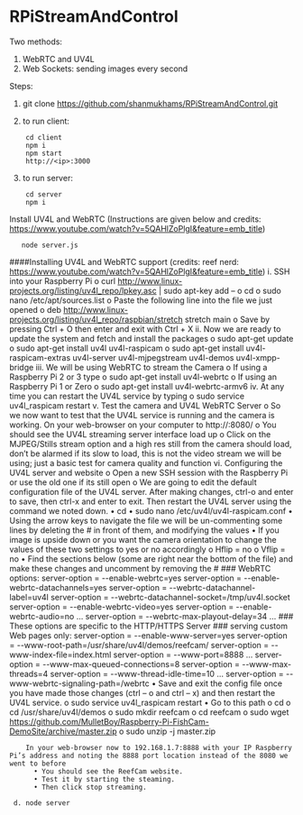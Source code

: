 # RPiStreamAndControl
Two methods:

1. WebRTC and UV4L
2. Web Sockets: sending images every second

Steps:
1. git clone https://github.com/shanmukhams/RPiStreamAndControl.git

2. to run client:

```
    cd client
    npm i
    npm start
    http://<ip>:3000
```

    
3. to run server:
```
    cd server
    npm i
```
   Install UV4L and WebRTC (Instructions are given below and credits: https://www.youtube.com/watch?v=5QAHlZoPlgI&feature=emb_title)
 ```
    node server.js
 ```
   
   
####Installing UV4L and WebRTC support (credits: reef nerd: https://www.youtube.com/watch?v=5QAHlZoPlgI&feature=emb_title)
        i.    SSH into your Raspberry Pi
                o curl http://www.linux-projects.org/listing/uv4l_repo/lpkey.asc | sudo apt-key add –
                o cd
                o sudo nano /etc/apt/sources.list
                o Paste the following line into the file we just opened
                o deb http://www.linux-projects.org/listing/uv4l_repo/raspbian/stretch stretch main
                o Save by pressing Ctrl + O then enter and exit with Ctrl + X
        ii.   Now we are ready to update the system and fetch and install the packages
                o sudo apt-get update
                o sudo apt-get install uv4l uv4l-raspicam
                o sudo apt-get install uv4l-raspicam-extras uv4l-server uv4l-mjpegstream uv4l-demos uv4l-xmpp-bridge
        iii.  We will be using WebRTC to stream the Camera
                o If using a Raspberry Pi 2 or 3 type
                o sudo apt-get install uv4l-webrtc
                o If using an Raspberry Pi 1 or Zero
                o sudo apt-get install uv4l-webrtc-armv6
        iv.   At any time you can restart the UV4L service by typing
                o sudo service uv4l_raspicam restart
        v.    Test the camera and UV4L WebRTC Server
                o So we now want to test that the UV4L service is running and the camera is working. On your web-browser on your computer to http://<rpi>:8080/
                o You should see the UV4L streaming server interface load up
                o Click on the MJPEG/Stills stream option and a high res still from the camera should load, don’t be alarmed if its slow to load, this is not the video stream we will be using; just a basic test for camera quality and function
        vi.   Configuring the UV4L server and website
                o Open a new SSH session with the Raspberry Pi or use the old one if its still open
                o We are going to edit the default configuration file of the UV4L server. After making changes, ctrl-o and enter to save, then ctrl-x and enter to exit. Then restart the UV4L server using the command we noted down.
                  • cd
                  • sudo nano /etc/uv4l/uv4l-raspicam.conf
                  • Using the arrow keys to navigate the file we will be un-commenting some lines by deleting the # in front of them, and modifying the values
                  • If you image is upside down or you want the camera orientation to change the values of these two settings to yes or no accordingly
                    o Hflip = no
                    o Vflip = no
                  • Find the sections below (some are right near the bottom of the file) and make these changes and uncomment by removing the #
                    ### WebRTC options:
                    server-option = --enable-webrtc=yes
                    server-option = --enable-webrtc-datachannels=yes
                    server-option = --webrtc-datachannel-label=uv4l
                    server-option = --webrtc-datachannel-socket=/tmp/uv4l.socket
                    server-option = --enable-webrtc-video=yes
                    server-option = --enable-webrtc-audio=no
                    …
                    server-option = --webrtc-max-playout-delay=34
                    …
                    ### These options are specific to the HTTP/HTTPS Server
                    ### serving custom Web pages only:
                    server-option = --enable-www-server=yes
                    server-option = --www-root-path=/usr/share/uv4l/demos/reefcam/
                    server-option = --www-index-file=index.html
                    server-option = --www-port=8888
                    …
                    server-option = --www-max-queued-connections=8
                    server-option = --www-max-threads=4
                    server-option = --www-thread-idle-time=10
                    …
                    server-option = --www-webrtc-signaling-path=/webrtc
                  • Save and exit the config file once you have made those changes (ctrl – o and ctrl – x) and then restart the UV4L service.
                    o sudo service uv4l_raspicam restart
                  • Go to this path
                    o cd
                    o cd /usr/share/uv4l/demos
                    o sudo mkdir reefcam
                    o cd reefcam
                    o sudo wget https://github.com/MulletBoy/Raspberry-Pi-FishCam-DemoSite/archive/master.zip
                    o sudo unzip -j master.zip
                    
        In your web-browser now to 192.168.1.7:8888 with your IP Raspberry Pi’s address and noting the 8888 port location instead of the 8080 we went to before
          • You should see the ReefCam website.
          • Test it by starting the steaming.
          • Then click stop streaming.
     
     d. node server
     
        
   
